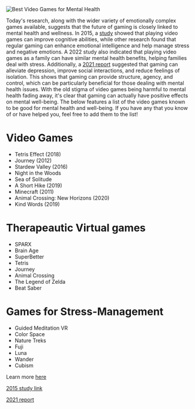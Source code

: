 
<img src="https://github.com/kd0085/Best-Video-Games-for-Mental-Health/blob/main/videogamerepo.jpg?raw=true" alt="Best Video Games for Mental Health" style="max-width: 100%;">

Today's research, along with the wider variety of emotionally complex games available, suggests that the future of gaming is closely linked to mental health and wellness. In 2015, a [study](https://www.mountainlaurelsudbury.org/blog/archives/02-2015.html) showed that playing video games can improve cognitive abilities, while other research found that regular gaming can enhance emotional intelligence and help manage stress and negative emotions. A 2022 study also indicated that playing video games as a family can have similar mental health benefits, helping families deal with stress. Additionally, a [2021 report](https://pubmed.ncbi.nlm.nih.gov/34132648/) suggested that gaming can alleviate depression, improve social interactions, and reduce feelings of isolation. This shows that gaming can provide structure, agency, and control, which can be particularly beneficial for those dealing with mental health issues. With the old stigma of video games being harmful to mental health fading away, it's clear that gaming can actually have positive effects on mental well-being. The below features a list of the video games known to be good for mental health and well-being. If you have any that you know of or have helped you, feel free to add them to the list!

# Video Games
* Tetris Effect (2018)
* Journey (2012) 
* Stardew Valley (2016) 
* Night in the Woods
* Sea of Solitude
* A Short Hike (2019)
* Minecraft (2011)
* Animal Crossing: New Horizons (2020)
* Kind Words (2019)

# Therapeautic Virtual games
* SPARX
* Brain Age
* SuperBetter
* Tetris
* Journey
* Animal Crossing
* The Legend of Zelda
* Beat Saber

# Games for Stress-Management
* Guided Meditation VR
* Color Space
* Nature Treks
* Fuji
* Luna
* Wander
* Cubism





Learn more [here](https://orbispatches.com/gaming-faq/what-video-games-help-mental-health)

[2015 study link](https://www.mountainlaurelsudbury.org/blog/archives/02-2015.html)

[2021 report](https://pubmed.ncbi.nlm.nih.gov/34132648/)




